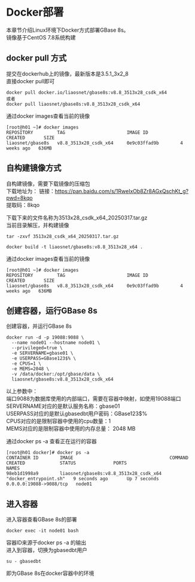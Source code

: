 # Docker部署  
本章节介绍Linux环境下Docker方式部署GBase 8s。  
镜像基于CentOS 7.8系统构建  

## docker pull 方式  
提交在dockerhub上的镜像，最新版本是3.5.1_3x2_8  
直接docker pull即可  
```shell
docker pull docker.io/liaosnet/gbase8s:v8.8_3513x28_csdk_x64
或者
docker pull liaosnet/gbase8s:v8.8_3513x28_csdk_x64
```
通过docker images查看当前的镜像  
```text
[root@h01 ~]# docker images
REPOSITORY         TAG                       IMAGE ID            CREATED       SIZE
liaosnet/gbase8s   v8.8_3513x28_csdk_x64     0e9c03ffad9b        4 weeks ago   636MB
```

## 自构建镜像方式  
自构建镜像，需要下载镜像的压缩包   
下载地址为：
链接：https://pan.baidu.com/s/1RweIxOb8Zr8AGxQschKt_g?pwd=8kqo  
提取码：8kqo  

下载下来的文件名称为3513x28_csdk_x64_20250317.tar.gz  
当前目录解压，并构建镜像  
```shell
tar -zxvf 3513x28_csdk_x64_20250317.tar.gz   

docker build -t liaosnet/gbase8s:v8.8_3513x28_x64 .
```
通过docker images查看当前的镜像  
```text
[root@h01 ~]# docker images
REPOSITORY         TAG                       IMAGE ID            CREATED       SIZE
liaosnet/gbase8s   v8.8_3513x28_csdk_x64     0e9c03ffad9b        4 weeks ago   636MB
```

## 创建容器，运行GBase 8s  
创建容器，并运行GBase 8s   
```shell
docker run -d -p 19088:9088 \
  --name node01 --hostname node01 \
  --privileged=true \
  -e SERVERNAME=gbase01 \
  -e USERPASS=GBase123$% \
  -e CPUS=1 \
  -e MEMS=2048 \
  -v /data/docker:/opt/gbase/data \
  liaosnet/gbase8s:v8.8_3513x28_csdk_x64
```
以上参数中：  
端口9088为数据库使用的内部端口，需要在容器中映射，如使用19088端口    
SERVERNAME对应的是默认服务名称：gbase01  
USERPASS对应的是默认gbasedbt用户密码：GBase123$%  
CPUS对应的是限制容器中使用的cpu数量：1  
MEMS对应的是限制容器中使用的内存总量： 2048 MB  

通过docker ps -a 查看正在运行的容器   
```text
[root@h01 docker]# docker ps -a
CONTAINER ID        IMAGE                                    COMMAND                  CREATED             STATUS              PORTS                     NAMES
98eb1d1998a9        liaosnet/gbase8s:v8.8_3513x28_csdk_x64   "docker_entrypoint.sh"   9 seconds ago       Up 7 seconds        0.0.0.0:19088->9088/tcp   node01
```

## 进入容器  
进入容器查看GBase 8s的部署  
```shell
docker exec -it node01 bash
```
容器ID来源于docker ps -a 的输出  
进入到容器，切换为gbasedbt用户  
```shell
su - gbasedbt
```
即为GBase 8s在docker容器中的环境  
